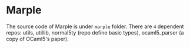 # Marple

The source code of Marple is under `marple` folder. There are `4` dependent repos: utils, utillib, normal5ty (repo define basic types), ocaml5_parser (a copy of OCaml5's paper).
